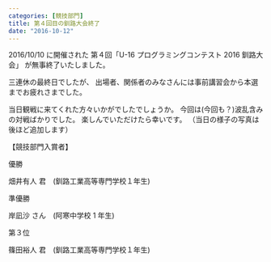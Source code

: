 ```yaml
---
categories: [競技部門]
title: 第４回目の釧路大会終了
date: "2016-10-12"
---
```


2016/10/10 に開催された
第４回「U-16 プログラミングコンテスト 2016 釧路大会」
が無事終了いたしました。

三連休の最終日でしたが、
出場者、関係者のみなさんには事前講習会から本選までお疲れさまでした。

当日観戦に来てくれた方々いかがでしたでしょうか。
今回は(今回も？)波乱含みの対戦ばかりでした。
楽しんでいただけたら幸いです。
（当日の様子の写真は後ほど追加します）

【競技部門入賞者】

優勝

畑井有人 君　(釧路工業高等専門学校１年生)

準優勝

岸凪沙 さん　(阿寒中学校 1 年生)

第３位

篠田裕人 君　(釧路工業高等専門学校１年生)
